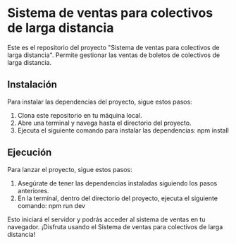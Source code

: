 # Sistema de ventas para colectivos de larga distancia

Este es el repositorio del proyecto "Sistema de ventas para colectivos de larga distancia". Permite gestionar las ventas de boletos de colectivos de larga distancia.

## Instalación

Para instalar las dependencias del proyecto, sigue estos pasos:

1. Clona este repositorio en tu máquina local.
2. Abre una terminal y navega hasta el directorio del proyecto.
3. Ejecuta el siguiente comando para instalar las dependencias: npm install

## Ejecución

Para lanzar el proyecto, sigue estos pasos:

1. Asegúrate de tener las dependencias instaladas siguiendo los pasos anteriores.
2. En la terminal, dentro del directorio del proyecto, ejecuta el siguiente comando: npm run dev

Esto iniciará el servidor y podrás acceder al sistema de ventas en tu navegador.
¡Disfruta usando el Sistema de ventas para colectivos de larga distancia!

